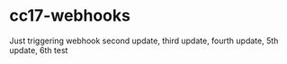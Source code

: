 # cc17-webhooks
Just triggering webhook
second update, third update, fourth update, 5th update, 6th test
